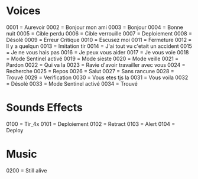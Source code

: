 # Voices
0001 = Aurevoir
0002 = Bonjour mon ami
0003 = Bonjour
0004 = Bonne nuit
0005 = Cible perdu
0006 = Cible verrouille
0007 = Deploiement
0008 = Désolé
0009 = Erreur Critique
0010 = Escusez moi
0011 = Fermeture
0012 = Il y a quelqun
0013 = Imitation tir
0014 = J'ai tout vu c'etait un accident
0015 = Je ne vous hais pas
0016 = Je peux vous aider
0017 = Je vous voie
0018 = Mode Sentinel activé
0019 = Mode sieste
0020 = Mode veille
0021 = Pardon
0022 = Qui va la
0023 = Ravie d'avoir travailler avec vous
0024 = Recherche
0025 = Repos
0026 = Salut
0027 = Sans rancune
0028 = Trouvé
0029 = Verification
0030 = Vous etes tjs la
0031 = Vous voila
0032 = Désolé
0033 = Mode Sentinel activé
0034 = Trouvé

# Sounds Effects
0100 = Tir_4x
0101 = Deploiement
0102 = Retract
0103 = Alert
0104 = Deploy

# Music
0200 = Still alive

